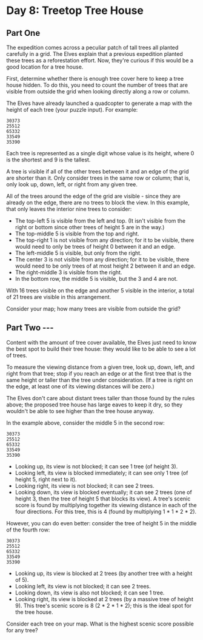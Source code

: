 # Day 8: Treetop Tree House
## Part One
The expedition comes across a peculiar patch of tall trees all planted carefully in a grid. The Elves explain that a previous expedition planted these trees as a reforestation effort. Now, they're curious if this would be a good location for a tree house.

First, determine whether there is enough tree cover here to keep a tree house hidden. To do this, you need to count the number of trees that are visible from outside the grid when looking directly along a row or column.

The Elves have already launched a quadcopter to generate a map with the height of each tree (your puzzle input). For example:
```
30373
25512
65332
33549
35390
```
Each tree is represented as a single digit whose value is its height, where 0 is the shortest and 9 is the tallest.

A tree is visible if all of the other trees between it and an edge of the grid are shorter than it. Only consider trees in the same row or column; that is, only look up, down, left, or right from any given tree.

All of the trees around the edge of the grid are visible - since they are already on the edge, there are no trees to block the view. In this example, that only leaves the interior nine trees to consider:

 * The top-left 5 is visible from the left and top. (It isn't visible from the right or bottom since other trees of height 5 are in the way.)
 * The top-middle 5 is visible from the top and right.
 * The top-right 1 is not visible from any direction; for it to be visible, there would need to only be trees of height 0 between it and an edge.
 * The left-middle 5 is visible, but only from the right.
 * The center 3 is not visible from any direction; for it to be visible, there would need to be only trees of at most height 2 between it and an edge.
 * The right-middle 3 is visible from the right.
 * In the bottom row, the middle 5 is visible, but the 3 and 4 are not.

With 16 trees visible on the edge and another 5 visible in the interior, a total of 21 trees are visible in this arrangement.

Consider your map; how many trees are visible from outside the grid?

## Part Two ---
Content with the amount of tree cover available, the Elves just need to know the best spot to build their tree house: they would like to be able to see a lot of trees.

To measure the viewing distance from a given tree, look up, down, left, and right from that tree; stop if you reach an edge or at the first tree that is the same height or taller than the tree under consideration. (If a tree is right on the edge, at least one of its viewing distances will be zero.)

The Elves don't care about distant trees taller than those found by the rules above; the proposed tree house has large eaves to keep it dry, so they wouldn't be able to see higher than the tree house anyway.

In the example above, consider the middle 5 in the second row:
```
30373
25512
65332
33549
35390
```
 * Looking up, its view is not blocked; it can see 1 tree (of height 3).
 * Looking left, its view is blocked immediately; it can see only 1 tree (of height 5, right next to it).
 * Looking right, its view is not blocked; it can see 2 trees.
 * Looking down, its view is blocked eventually; it can see 2 trees (one of height 3, then the tree of height 5 that blocks its view).
A tree's scenic score is found by multiplying together its viewing distance in each of the four directions. For this tree, this is 4 (found by multiplying 1 * 1 * 2 * 2).

However, you can do even better: consider the tree of height 5 in the middle of the fourth row:
```
30373
25512
65332
33549
35390
```
 * Looking up, its view is blocked at 2 trees (by another tree with a height of 5).
 * Looking left, its view is not blocked; it can see 2 trees.
 * Looking down, its view is also not blocked; it can see 1 tree.
 * Looking right, its view is blocked at 2 trees (by a massive tree of height 9).
This tree's scenic score is 8 (2 * 2 * 1 * 2); this is the ideal spot for the tree house.

Consider each tree on your map. What is the highest scenic score possible for any tree?